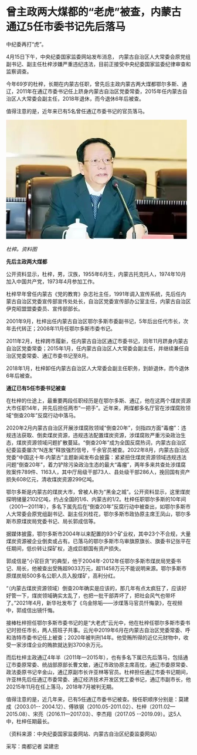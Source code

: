 # 曾主政两大煤都的“老虎”被查，内蒙古通辽5任市委书记先后落马

中纪委再打“虎”。

4月15日下午，中央纪委国家监委网站发布消息，
内蒙古自治区人大常委会原党组副书记、副主任杜梓涉嫌严重违纪违法，目前正接受中央纪委国家监委纪律审查和监察调查。

今年69岁的杜梓，长期在内蒙古任职，曾先后主政内蒙古两大煤都鄂尔多斯、通辽，2011年在通辽市委书记任上跻身内蒙古自治区党委常委，2015年任内蒙古自治区人大常委会副主任，2018年退休，而今退休6年后被查。

值得注意的是，近年来已有5名曾任通辽市委书记的官员落马。

![e84a2d3546af737ee9c0e4093e4bb946.jpg](https://raw.githubusercontent.com/qqhsx/qqnews_image/main/2024/04/15/曾主政两大煤都的“老虎”被查，内蒙古通辽5任市委书记先后落马/e84a2d3546af737ee9c0e4093e4bb946.jpg)

_杜梓。资料图_

**先后主政两大煤都**

公开资料显示，杜梓，男，汉族，1955年6月生，内蒙古托克托人，1974年10月加入中国共产党，1973年4月参加工作。

杜梓早年曾任内蒙古《党的教育》杂志社主任，1991年调入宣传系统，先后任内蒙古自治区党委宣传部宣传处处长，自治区党委宣传部办公室主任，内蒙古自治区伊克昭盟盟委委员、宣传部部长。

2001年9月，杜梓出任内蒙古自治区鄂尔多斯市委副书记，5年后出任代市长，次年去代转正；2008年11月任鄂尔多斯市委书记。

2011年2月，杜梓跨市履新，任内蒙古自治区通辽市委书记，同年11月跻身内蒙古自治区党委常委；2015年1月，任内蒙古自治区人大常委会副主任，并继续兼任自治区党委常委、通辽市委书记至8月。

2018年1月，杜梓卸任内蒙古自治区人大常委会副主任职务，到龄退休，而今退休6年后被查。

**通辽已有5任市委书记被查**

在杜梓的仕途上，最重要两段任职经历是在鄂尔多斯、通辽，他在这两个煤炭资源大市任职14年，并先后担任两市“一把手”。近年来，两煤都多名厅官在涉煤腐败领域“倒查20年”反腐行动中落马。

2020年2月内蒙古自治区开展涉煤腐败领域“倒查20年”，剑指四方面“毒瘤”：违规违法获取、倒卖煤炭资源，违规违法配置煤炭资源，涉煤腐败严重污染政治生态，煤炭资源领域问题扩散蔓延。“倒查20年”成为全国反腐热词，内蒙古自治区纪委监委屡次“N连发”释放强烈信号，千余官员被查。2022年8月，内蒙古自治区党委“中国这十年∙内蒙古”主题新闻发布会披露：紧紧扭住煤炭资源领域违规违法问题“倒查20年”，着力铲除污染政治生态的最大“毒瘤”，两年多来共查处涉煤腐败案件789件、1163人，其中厅局级干部73人、县处级干部286人，挽回国有资产损失608亿元，清收煤炭资源299亿吨。

鄂尔多斯是内蒙古的煤炭大市，曾被人称为“黑金之城”。公开资料显示，这里煤炭探明储量2102亿吨，约占全国的1/6、内蒙古的1/2。杜梓任职鄂尔多斯的10年间（2001—2011年），多名下属先后在“倒查20年”反腐行动中被查出，如鄂尔多斯市人大常委会原党组副书记、副主任刘桂花，鄂尔多斯市政协原主席王凤山，鄂尔多斯市原煤炭局党委书记、局长郭成信等。

据媒体披露，鄂尔多斯市2004年以来配置的93个矿业权，其中23个不合规，大量煤炭资源被企业倒卖或占有。已落马的鄂尔多斯市乌审旗原旗长、旗委书记张平在任期间，低价转让探矿权，造成巨额国有资产损失。

郭成信是“小官巨贪”的典型，他于2004年-2012年任鄂尔多斯市煤炭局党委书记、局长，他被查出受贿超9033万元，超11458万元不能说明来源。鄂尔多斯市原煤炭局500多名公职人员入股煤矿，高利分红。

“（内蒙古煤炭资源领域）倒查20年确实是应该的，那几年有点太疯狂了，应该好好管一下，煤炭领域确实太乱了，也把一批干部弄坏了，把社会风气也带坏了。”2021年4月，新华社发布了《乌金除垢——涉煤落马官员忏悔录》，在视频中，郭成信出镜忏悔。

接棒杜梓担任鄂尔多斯市委书记的是“大老虎”云光中，他在杜梓任鄂尔多斯市委书记时担任市长，两人搭班子共事。云光中2019年6月在内蒙古自治区党委常委、呼和浩特市委书记任上被查；2020年被判刑14年。他受贿所得的近亿元财物中，收受一家涉煤企业的贿款就达到3700余万元。

而后杜梓主政通辽4年半（2011年—2015年），也有多名下属已先后落马，包括通辽市委原常委、统战部原部长曹文敏，通辽市政协原主席高忱，通辽市委原常委、政法委原书记辛金山，通辽原副市长许亚林等官员。杜梓担任通辽市委书记期间，许亚林先后任通辽市委常委、通辽经济技术开发区党工委书记，通辽市副市长，他20215年11月在任上落马，2018年7月被判无期。

值得注意的是，近几年来，已有5任通辽市委书记被查。按任职顺序分别是：莫建成（2003.01--
2004.12）、傅铁钢（2010.05-2011.02）、杜梓（2011.02—2015.08）、宋亮（2016.11—2017.03）、李杰翔（2017.05
--2019.09）。这5人中，杜梓任期最长。

（资料来源：中央纪委国家监委网站、内蒙古自治区纪委监委网站）

采写：南都记者 梁建忠

